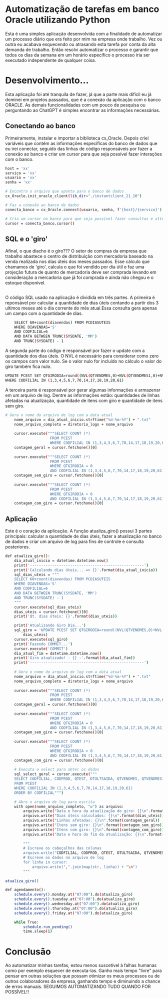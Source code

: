 
# Automatização de tarefas em banco Oracle utilizando Python

Esta é uma simples aplicação desenvolvida com a finalidade de automatizar um processo diário que era feito por mim na empresa onde trabalho. Vez ou outra eu acabava esquecendo ou atrasando esta tarefa por conta da alta demanda de trabalho. Então resolvi automatizar o processo e garantir que todos os dias da semana em um horário específico o processo iria ser executado independente de qualquer coisa. 


# Desenvolvimento...

Esta aplicação foi até tranquila de fazer, já que a parte mais difícil eu já dominei em projetos passados, que é a conexão da aplicação com o banco ORACLE. As demais funcionalidades com um pouco de pesquisa ou perguntando ao ChatGPT é simples encontrar as informações necessárias.

## Conectando ao banco

Primeiramente, instalar e importar a biblioteca cx_Oracle. Depois criei variáveis que contém as informações específicas do banco de dados  que eu irei conectar, seguido das linhas de código responsáveis por fazer a conexão ao banco e criar um cursor para que seja possível fazer interações com o banco.

```bash
host = 'xx'
servico = 'xx'
usuario = 'xx'
senha = 'xx'

# Encontra o arquivo que aponta para o banco de dados
cx_Oracle.init_oracle_client(lib_dir="./instantclient_21_10")

# Faz a conexão ao banco de dados
conecta_banco = cx_Oracle.connect(usuario, senha, f'{host}/{servico}')

# Cria um cursor no banco para que seja possível fazer consultas e alterações no banco de dados
cursor = conecta_banco.cursor()
```

## SQL e o 'giro'

Afinal, o que diacho é o giro??? O setor de compras da empresa que trabalho abastece o centro de distribuição com mercadoria baseado na venda realizada nos dias úteis dos meses passados. Esse cálculo que chamamos de 'giro', calcula o que foi vendido por dia útil e faz uma projeção futura de quanto de mercadoria deve ser comprada levando em consideração a mercadoria que já foi comprada e ainda não chegou e o estoque disponível.

##


O código SQL usado na aplicação é dividida em três partes. A primeira é reponsável por calcular a quantidade de dias úteis contando a partir dos 3 ultimos meses até o dia corrente do mês atual.Essa consulta gera apenas um campo com a quantidade de dias.

```bash
    SELECT 60+count(diavendas) FROM PCDIASUTEIS 
    WHERE DIAVENDAS='S' 
    AND CODFILIAL=6 
    AND DATA BETWEEN TRUNC(SYSDATE, 'MM')
    AND TRUNC(SYSDATE) - 1
```
A segunda parte do código é responsável por fazer o update com a quantidade dos dias úteis. O NVL é necessário para considerar como zero os campos com valor nulo. Se o valor nulo for incluido no cálculo o valor do giro também fica nulo.

```bash
UPDATE PCEST SET QTGIRODIA=round((NVL(QTVENDMES,0)+NVL(QTVENDMES1,0)+NVL(QTVENDMES2,0)+NVL(QTVENDMES3,0))/{},2) 
WHERE CODFILIAL IN (1,3,4,5,6,7,70,14,17,18,19,20,61)
```

A terceira parte é responsável por gerar algumas informações e armazenar em um arquivo de log. Dentre as informações estão: quantidades de linhas afetadas na atualização, quantidade de itens com giro e quantidade de itens sem giro.
```bash
# Gera o nome do arquivo de log com a data atual
    nome_arquivo = dia_atual_inicio.strftime("%d-%m-%Y") + ".txt"
    nome_arquivo_completo = diretorio_logs + nome_arquivo
    
    cursor.execute("""SELECT COUNT (*) 
                    FROM PCEST 
                    WHERE CODFILIAL IN (1,3,4,5,6,7,70,14,17,18,19,20,61)""")
    contagem_geral = cursor.fetchone()[0]
    
    cursor.execute("""SELECT COUNT (*)
                    FROM PCEST 
                    WHERE QTGIRODIA = 0
                    AND CODFILIAL IN (1,3,4,5,6,7,70,14,17,18,19,20,61)""")
    contagem_sem_giro = cursor.fetchone()[0]
    
    cursor.execute("""SELECT COUNT (*)
                    FROM PCEST
                    WHERE QTGIRODIA > 0
                    AND CODFILIAL IN (1,3,4,5,6,7,70,14,17,18,19,20,61)""")
    contagem_com_giro = cursor.fetchone()[0]
```


## Aplicação
Este é o coração da aplicação. A função atualiza_giro() possui 3 partes principais: calcular a quantidade de dias úteis, fazer a atualização no banco de dados e criar um arquivo de log para fins de controle e consulta posteriores.


```bash
def atualiza_giro():
    dia_atual_inicio = datetime.datetime.now()
    print('---------------------------------------------------')
    print('Calculando dias úteis... => {}'.format(dia_atual_inicio))
    sql_dias_uteis = """
    SELECT 60+count(diavendas) FROM PCDIASUTEIS 
    WHERE DIAVENDAS='S' 
    AND CODFILIAL=6 
    AND DATA BETWEEN TRUNC(SYSDATE, 'MM')
    AND TRUNC(SYSDATE) - 1
    """
    cursor.execute(sql_dias_uteis)
    dias_uteis = cursor.fetchone()[0]
    print('Qt. dias úteis: {}'.format(dias_uteis))

    print('Atualizando Giro Dia...')
    sql_giro = 'UPDATE PCEST SET QTGIRODIA=round((NVL(QTVENDMES,0)+NVL(QTVENDMES1,0)+NVL(QTVENDMES2,0)+NVL(QTVENDMES3,0))/{},2) WHERE CODFILIAL IN (1,3,4,5,6,7,70,14,17,18,19,20,61)'.format(
        dias_uteis)
    cursor.execute(sql_giro)
    print('Fazendo COMMIT...')
    cursor.execute('COMMIT')
    dia_atual_fim = datetime.datetime.now()
    print('Giro atualizado! - {} -'.format(dia_atual_fim))
    print('---------------------------------------------------')
    
    # Gera o nome do arquivo de log com a data atual
    nome_arquivo = dia_atual_inicio.strftime("%d-%m-%Y") + ".txt"
    nome_arquivo_completo = diretorio_logs + nome_arquivo
    
    cursor.execute("""SELECT COUNT (*) 
                    FROM PCEST 
                    WHERE CODFILIAL IN (1,3,4,5,6,7,70,14,17,18,19,20,61)""")
    contagem_geral = cursor.fetchone()[0]
    
    cursor.execute("""SELECT COUNT (*)
                    FROM PCEST 
                    WHERE QTGIRODIA = 0
                    AND CODFILIAL IN (1,3,4,5,6,7,70,14,17,18,19,20,61)""")
    contagem_sem_giro = cursor.fetchone()[0]
    
    cursor.execute("""SELECT COUNT (*)
                    FROM PCEST
                    WHERE QTGIRODIA > 0
                    AND CODFILIAL IN (1,3,4,5,6,7,70,14,17,18,19,20,61)""")
    contagem_com_giro = cursor.fetchone()[0]
    
    # Executa o select para obter os dados
    sql_select_geral = cursor.execute("""
    SELECT CODFILIAL, CODPROD, QTEST, DTULTSAIDA, QTVENDMES, QTVENDMES1, QTVENDMES2, QTVENDMES3, QTGIRODIA 
    FROM PCEST 
    WHERE CODFILIAL IN (1,3,4,5,6,7,70,14,17,18,19,20,61)
    ORDER BY CODFILIAL""")

    # Abre o arquivo de log para escrita
    with open(nome_arquivo_completo, "w") as arquivo:
        arquivo.write("Data e hora da atualização do giro: {}\n".format(dia_atual_inicio))
        arquivo.write("Dias úteis calculados: {}\n".format(dias_uteis))
        arquivo.write("Linhas afetadas: {}\n".format(contagem_geral))
        arquivo.write("Itens sem giro: {}\n".format(contagem_sem_giro))
        arquivo.write("Itens com giro: {}\n".format(contagem_com_giro))
        arquivo.write("Data e hora do fim da atualização: {}\n".format(dia_atual_fim))
        
        """
        # Escreve os cabeçalhos das colunas
        arquivo.write("CODFILIAL, CODPROD, QTEST, DTULTSAIDA, QTVENDMES, QTVENDMES1, QTVENDMES2, QTVENDMES3, QTGIRODIA\n")
        # Escreve os dados no arquivo de log
        for linha in cursor:
            arquivo.write(",".join(map(str, linha)) + "\n")
        """
    
atualiza_giro()

def agendamento():
    schedule.every().monday.at("07:00").do(atualiza_giro)
    schedule.every().tuesday.at("07:00").do(atualiza_giro)
    schedule.every().wednesday.at("07:00").do(atualiza_giro)
    schedule.every().thursday.at("07:00").do(atualiza_giro)
    schedule.every().friday.at("07:00").do(atualiza_giro)

    while True:
        schedule.run_pending()
        time.sleep(1)
```
# Conclusão

Ao automatizar minhas tarefas, estou menos suscetível à falhas humanas como por exemplo esquecer de executa-las. Ganho mais tempo "livre" para pensar em outras soluções que possam otimizar os meus processos ou de outros colaboradores da empresa, ganhando tempo e diminuindo a chance de erros manuais.
SEGUIMOS AUTOMATIZANDO TUDO QUANDO FOR POSSÍVEL!!
